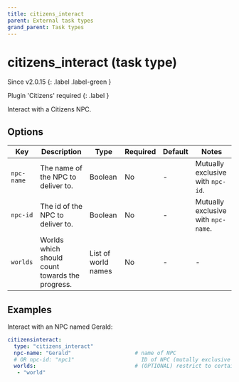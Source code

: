 ```yaml
---
title: citizens_interact
parent: External task types
grand_parent: Task types
---
```


# citizens_interact (task type)

Since v2.0.15
{: .label .label-green }

Plugin 'Citizens' required
{: .label }

Interact with a Citizens NPC.

## Options

| Key        | Description                                     | Type                | Required | Default | Notes                               |
|------------|-------------------------------------------------|---------------------|----------|---------|-------------------------------------|
| `npc-name` | The name of the NPC to deliver to.              | Boolean             | No       | \-      | Mutually exclusive with `npc-id`.   |
| `npc-id`   | The id of the NPC to deliver to.                | Boolean             | No       | \-      | Mutually exclusive with `npc-name`. |
| `worlds`   | Worlds which should count towards the progress. | List of world names | No       | \-      | \-                                  |

## Examples

Interact with an NPC named Gerald:

``` yaml
citizensinteract:
  type: "citizens_interact"
  npc-name: "Gerald"                    # name of NPC
  # OR npc-id: "npc1"                     ID of NPC (mutally exclusive with npc-name)
  worlds:                               # (OPTIONAL) restrict to certain worlds
   - "world"
```
